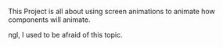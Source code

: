 This Project is all about using screen animations to animate how components will animate.

ngl, I used to be afraid of this topic.
